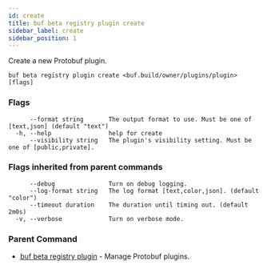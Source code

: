 ```yaml
---
id: create
title: buf beta registry plugin create
sidebar_label: create
sidebar_position: 1
---
```

Create a new Protobuf plugin.

```
buf beta registry plugin create <buf.build/owner/plugins/plugin> [flags]
```

### Flags

```
      --format string       The output format to use. Must be one of [text,json] (default "text")
  -h, --help                help for create
      --visibility string   The plugin's visibility setting. Must be one of [public,private].
```

### Flags inherited from parent commands

```
      --debug               Turn on debug logging.
      --log-format string   The log format [text,color,json]. (default "color")
      --timeout duration    The duration until timing out. (default 2m0s)
  -v, --verbose             Turn on verbose mode.
```

### Parent Command

* [buf beta registry plugin](index)	 - Manage Protobuf plugins.
